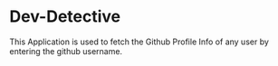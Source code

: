 # Dev-Detective
This Application is used to fetch the Github Profile Info of any user by entering the github username.
